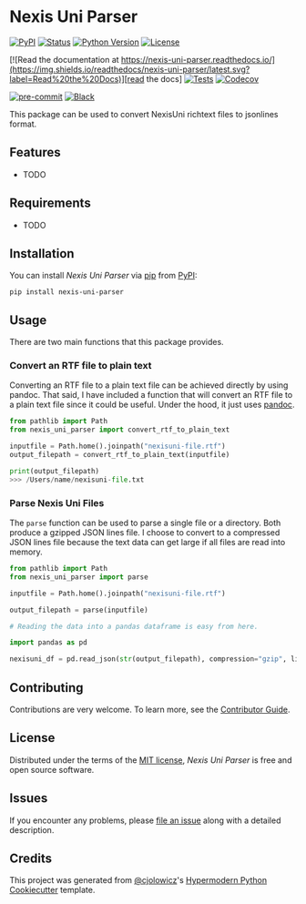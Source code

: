 # Nexis Uni Parser

[![PyPI](https://img.shields.io/pypi/v/nexis-uni-parser.svg)][pypi_]
[![Status](https://img.shields.io/pypi/status/nexis-uni-parser.svg)][status]
[![Python Version](https://img.shields.io/pypi/pyversions/nexis-uni-parser)][python version]
[![License](https://img.shields.io/pypi/l/nexis-uni-parser)][license]

[![Read the documentation at https://nexis-uni-parser.readthedocs.io/](https://img.shields.io/readthedocs/nexis-uni-parser/latest.svg?label=Read%20the%20Docs)][read the docs]
[![Tests](https://github.com/garth74/nexis-uni-parser/workflows/Tests/badge.svg)][tests]
[![Codecov](https://codecov.io/gh/garth74/nexis-uni-parser/branch/main/graph/badge.svg)][codecov]

[![pre-commit](https://img.shields.io/badge/pre--commit-enabled-brightgreen?logo=pre-commit&logoColor=white)][pre-commit]
[![Black](https://img.shields.io/badge/code%20style-black-000000.svg)][black]

[pypi_]: https://pypi.org/project/nexis-uni-parser/
[status]: https://pypi.org/project/nexis-uni-parser/
[python version]: https://pypi.org/project/nexis-uni-parser
[read the docs]: https://nexis-uni-parser.readthedocs.io/
[tests]: https://github.com/garth74/nexis-uni-parser/actions?workflow=Tests
[codecov]: https://app.codecov.io/gh/garth74/nexis-uni-parser
[pre-commit]: https://github.com/pre-commit/pre-commit
[black]: https://github.com/psf/black

This package can be used to convert NexisUni richtext files to jsonlines format.

## Features

- TODO

## Requirements

- TODO

## Installation

You can install _Nexis Uni Parser_ via [pip] from [PyPI]:

```console
pip install nexis-uni-parser
```

## Usage

There are two main functions that this package provides.

### Convert an RTF file to plain text

Converting an RTF file to a plain text file can be achieved directly by using pandoc. That said, I have included a function that will convert an RTF file to a plain text file since it could be useful. Under the hood, it just uses [pandoc](https://pypi.org/project/pandoc/).

```python
from pathlib import Path
from nexis_uni_parser import convert_rtf_to_plain_text

inputfile = Path.home().joinpath("nexisuni-file.rtf")
output_filepath = convert_rtf_to_plain_text(inputfile)

print(output_filepath)
>>> /Users/name/nexisuni-file.txt

```

### Parse Nexis Uni Files

The `parse` function can be used to parse a single file or a directory. Both produce a gzipped JSON lines file. I choose to convert to a compressed JSON lines file because the text data can get large if all files are read into memory.

```python
from pathlib import Path
from nexis_uni_parser import parse

inputfile = Path.home().joinpath("nexisuni-file.rtf")

output_filepath = parse(inputfile)

# Reading the data into a pandas dataframe is easy from here.

import pandas as pd

nexisuni_df = pd.read_json(str(output_filepath), compression="gzip", lines=True)

```

## Contributing

Contributions are very welcome.
To learn more, see the [Contributor Guide].

## License

Distributed under the terms of the [MIT license][license],
_Nexis Uni Parser_ is free and open source software.

## Issues

If you encounter any problems,
please [file an issue] along with a detailed description.

## Credits

This project was generated from [@cjolowicz]'s [Hypermodern Python Cookiecutter] template.

[@cjolowicz]: https://github.com/cjolowicz
[pypi]: https://pypi.org/
[hypermodern python cookiecutter]: https://github.com/cjolowicz/cookiecutter-hypermodern-python
[file an issue]: https://github.com/garth74/nexis-uni-parser/issues
[pip]: https://pip.pypa.io/

<!-- github-only -->

[license]: https://github.com/garth74/nexis-uni-parser/blob/main/LICENSE
[contributor guide]: https://github.com/garth74/nexis-uni-parser/blob/main/CONTRIBUTING.md
[command-line reference]: https://nexis-uni-parser.readthedocs.io/en/latest/usage.html
